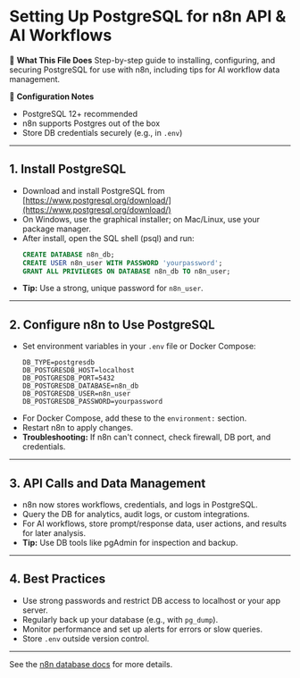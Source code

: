 # Setting Up PostgreSQL for n8n API & AI Workflows

📖 **What This File Does**
Step-by-step guide to installing, configuring, and securing PostgreSQL for use with n8n, including tips for AI workflow data management.

🔧 **Configuration Notes**
- PostgreSQL 12+ recommended
- n8n supports Postgres out of the box
- Store DB credentials securely (e.g., in `.env`)

---

## 1. Install PostgreSQL

- Download and install PostgreSQL from [https://www.postgresql.org/download/](https://www.postgresql.org/download/)
- On Windows, use the graphical installer; on Mac/Linux, use your package manager.
- After install, open the SQL shell (psql) and run:
  ```sql
  CREATE DATABASE n8n_db;
  CREATE USER n8n_user WITH PASSWORD 'yourpassword';
  GRANT ALL PRIVILEGES ON DATABASE n8n_db TO n8n_user;
  ```
- **Tip:** Use a strong, unique password for `n8n_user`.

---

## 2. Configure n8n to Use PostgreSQL

- Set environment variables in your `.env` file or Docker Compose:
  ```env
  DB_TYPE=postgresdb
  DB_POSTGRESDB_HOST=localhost
  DB_POSTGRESDB_PORT=5432
  DB_POSTGRESDB_DATABASE=n8n_db
  DB_POSTGRESDB_USER=n8n_user
  DB_POSTGRESDB_PASSWORD=yourpassword
  ```
- For Docker Compose, add these to the `environment:` section.
- Restart n8n to apply changes.
- **Troubleshooting:** If n8n can't connect, check firewall, DB port, and credentials.

---

## 3. API Calls and Data Management

- n8n now stores workflows, credentials, and logs in PostgreSQL.
- Query the DB for analytics, audit logs, or custom integrations.
- For AI workflows, store prompt/response data, user actions, and results for later analysis.
- **Tip:** Use DB tools like pgAdmin for inspection and backup.

---

## 4. Best Practices

- Use strong passwords and restrict DB access to localhost or your app server.
- Regularly back up your database (e.g., with `pg_dump`).
- Monitor performance and set up alerts for errors or slow queries.
- Store `.env` outside version control.

---

See the [n8n database docs](https://docs.n8n.io/hosting/database/) for more details. 